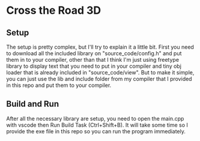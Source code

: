 # Cross the Road 3D

## Setup
The setup is pretty complex, but I'll try to explain it a little bit. First you need to download all the included library on "source_code/config.h" and put them in to your compiler, other than that I think I'm just using freetype library to display text that you need to put in your compiler and tiny obj loader that is already included in "source_code/view". But to make it simple, you can just use the lib and include folder from my compiler that I provided in this repo and put them to  your compiler.

## Build and Run
After all the necessary library are setup, you need to open the main.cpp with vscode then Run Build Task (Ctrl+Shift+B). It will take some time so I provide the exe file in this repo so you can run the program immediately.
